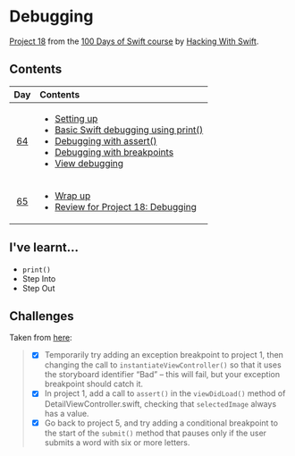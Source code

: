 # Debugging

[Project 18](https://www.hackingwithswift.com/read/18/overview) from the [100 Days of Swift course](https://www.hackingwithswift.com/100) by [Hacking With Swift](https://www.hackingwithswift.com/).

## Contents

|                      Day                      | Contents                                                                                                                                                                                                                                                                                                                                                                                                            |
|:---------------------------------------------:|:--------------------------------------------------------------------------------------------------------------------------------------------------------------------------------------------------------------------------------------------------------------------------------------------------------------------------------------------------------------------------------------------------------------------|
| [64](https://www.hackingwithswift.com/100/64) | <ul><li>[Setting up](https://www.hackingwithswift.com/read/18/1/setting-up)</li><li>[Basic Swift debugging using print()](https://www.hackingwithswift.com/read/18/2)</li><li>[Debugging with assert()](https://www.hackingwithswift.com/read/18/3)</li><li>[Debugging with breakpoints](https://www.hackingwithswift.com/read/18/4)</li><li>[View debugging](https://www.hackingwithswift.com/read/18/5)</li></ul> |
| [65](https://www.hackingwithswift.com/100/65) | <ul><li>[Wrap up](https://www.hackingwithswift.com/read/18/6)</li><li>[Review for Project 18: Debugging](https://www.hackingwithswift.com/review/hws/project-18-debugging)</li></ul>                                                                                                                                                                                                                                |

## I've learnt...

- `print()`
- Step Into
- Step Out

## Challenges

Taken from [here](https://www.hackingwithswift.com/read/18/6):

>- [x] Temporarily try adding an exception breakpoint to project 1, then changing the call to `instantiateViewController()` so that it uses the storyboard identifier “Bad” – this will fail, but your exception breakpoint should catch it.
>- [x] In project 1, add a call to `assert()` in the `viewDidLoad()` method of DetailViewController.swift, checking that `selectedImage` always has a value.
>- [x] Go back to project 5, and try adding a conditional breakpoint to the start of the `submit()` method that pauses only if the user submits a word with six or more letters.

